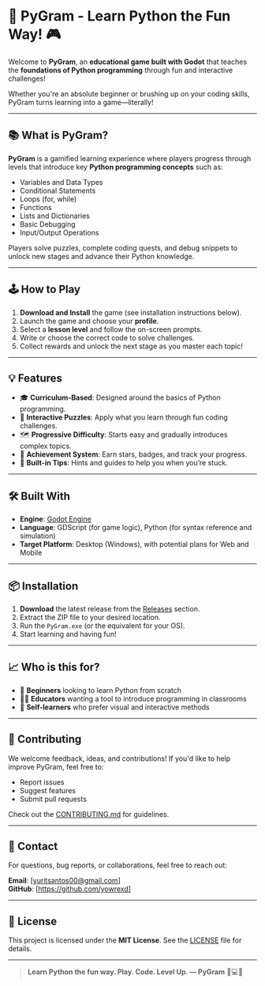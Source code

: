 # 🐍 PyGram - Learn Python the Fun Way! 🎮

Welcome to **PyGram**, an **educational game built with Godot** that teaches the **foundations of Python programming** through fun and interactive challenges!

Whether you're an absolute beginner or brushing up on your coding skills, PyGram turns learning into a game—literally!

---

## 📚 What is PyGram?

**PyGram** is a gamified learning experience where players progress through levels that introduce key **Python programming concepts** such as:

- Variables and Data Types  
- Conditional Statements  
- Loops (for, while)  
- Functions  
- Lists and Dictionaries  
- Basic Debugging  
- Input/Output Operations

Players solve puzzles, complete coding quests, and debug snippets to unlock new stages and advance their Python knowledge.

---

## 🕹️ How to Play

1. **Download and Install** the game (see installation instructions below).
2. Launch the game and choose your **profile**.
3. Select a **lesson level** and follow the on-screen prompts.
4. Write or choose the correct code to solve challenges.
5. Collect rewards and unlock the next stage as you master each topic!

---

## 💡 Features

- 🎓 **Curriculum-Based**: Designed around the basics of Python programming.
- 🧩 **Interactive Puzzles**: Apply what you learn through fun coding challenges.
- 🗺️ **Progressive Difficulty**: Starts easy and gradually introduces complex topics.
- 🌟 **Achievement System**: Earn stars, badges, and track your progress.
- 🧠 **Built-in Tips**: Hints and guides to help you when you’re stuck.

---

## 🛠️ Built With

- **Engine**: [Godot Engine](https://godotengine.org/)
- **Language**: GDScript (for game logic), Python (for syntax reference and simulation)
- **Target Platform**: Desktop (Windows), with potential plans for Web and Mobile

---

## 📦 Installation

1. **Download** the latest release from the [Releases](#) section.
2. Extract the ZIP file to your desired location.
3. Run the `PyGram.exe` (or the equivalent for your OS).
4. Start learning and having fun!

---

## 📈 Who is this for?

- 🧒 **Beginners** looking to learn Python from scratch  
- 🧑‍🏫 **Educators** wanting a tool to introduce programming in classrooms  
- 🧠 **Self-learners** who prefer visual and interactive methods  

---

## 🙌 Contributing

We welcome feedback, ideas, and contributions! If you'd like to help improve PyGram, feel free to:

- Report issues  
- Suggest features  
- Submit pull requests  

Check out the [CONTRIBUTING.md](#) for guidelines.

---

## 📩 Contact

For questions, bug reports, or collaborations, feel free to reach out:

**Email**: [yuritsantos00@gmail.com]  
**GitHub**: [https://github.com/yowrexd]

---

## 📜 License

This project is licensed under the **MIT License**. See the [LICENSE](#) file for details.

---

> **Learn Python the fun way. Play. Code. Level Up. — PyGram** 🐍💻🎉

